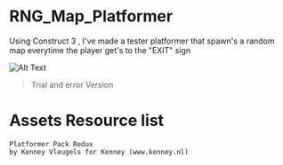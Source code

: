 # RNG_Map_Platformer
 Using Construct 3 , I've made a tester platformer that spawn's a random map everytime the player get's to the "EXIT" sign


![Alt Text](https://media1.giphy.com/media/q2gm2TCUUOajrjcBxA/giphy.gif)
>Trial and error Version

# Assets Resource list 

	Platformer Pack Redux
	by Kenney Vleugels for Kenney (www.kenney.nl)



